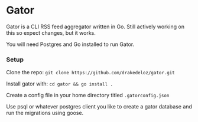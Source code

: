 # Gator

Gator is a CLI RSS feed aggregator written in Go. Still actively working on this so expect changes, but it works.

You will need Postgres and Go installed to run Gator.

### Setup

Clone the repo:
```git clone https://github.com/drakedeloz/gator.git```

Install gator with:
```cd gator && go install .```

Create a config file in your home directory titled ```.gatorconfig.json```

Use psql or whatever postgres client you like to create a gator database and run the migrations using goose.